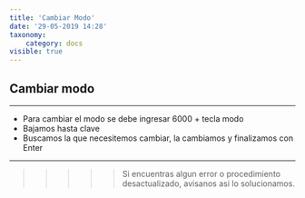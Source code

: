 ```yaml
---
title: 'Cambiar Modo'
date: '29-05-2019 14:28'
taxonomy:
    category: docs
visible: true
---
```


## Cambiar modo 
------------


- Para cambiar el modo se debe ingresar 6000 + tecla modo
- Bajamos hasta clave
- Buscamos la que necesitemos cambiar, la cambiamos y finalizamos con Enter

------------

>>>>> Si encuentras algun error o procedimiento desactualizado, avisanos asi lo solucionamos.